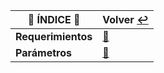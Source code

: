 | :round_pushpin: **ÍNDICE** :round_pushpin: | **Volver** [:leftwards_arrow_with_hook:](..) |
|---------------------------------------------------------|------------------------------------------|
| **Requerimientos** | [:pushpin:](requerimientos/README.md) |
| **Parámetros** | [:pushpin:](parametros/README.md) |

### 
